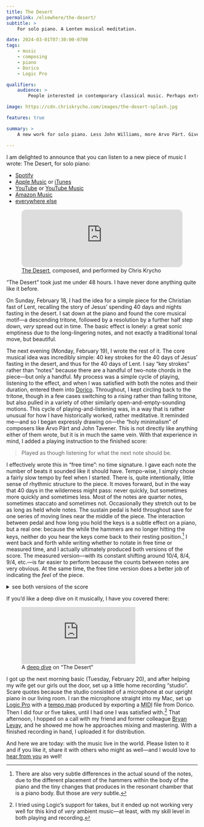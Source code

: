 ```yaml
---
title: The Desert
permalink: /elsewhere/the-desert/
subtitle: >
    For solo piano. A Lenten musical meditation.

date: 2024-03-01T07:30:00-0700
tags:
    - music
    - composing
    - piano
    - Dorico
    - Logic Pro

qualifiers:
    audience: >
        People interested in contemporary classical music. Perhaps extra interesting if you are curious about the compositional process.

image: https://cdn.chriskrycho.com/images/the-desert-splash.jpg

features: true

summary: >
    A new work for solo piano. Less John Williams, more Arvo Pärt. Give it a listen!

---
```


I am delighted to announce that you can listen to a new piece of music I wrote: The Desert, for solo piano:

- [Spotify][s]
- [Apple Music][apple] or [iTunes][it]
- [YouTube][yt] or [YouTube Music][ytm]
- [Amazon Music][am]
- [everywhere else][sw]

[s]: https://open.spotify.com/track/2jrOKyTyvgGGJi7faqgUVx
[apple]: https://music.apple.com/us/album/the-desert-single/1731401721
[it]: https://music.apple.com/au/album/the-desert/1731401721?i=1731401722&app=itunes
[yt]: https://www.youtube.com/watch?v=CpzJO8BO64o
[ytm]: https://music.youtube.com/watch?v=CpzJO8BO64o
[am]: https://music.amazon.com/albums/B0CVMWZGKG?trackAsin=B0CVN3NM94
[sw]: https://songwhip.com/chriskrycho/the-desert

<figure class='embed'>

<div class='embed__wrapper'>

<iframe class='embed__content' style="border-radius:12px" src="https://open.spotify.com/embed/track/2jrOKyTyvgGGJi7faqgUVx?utm_source=generator" width="100%" height="152" frameBorder="0" allowfullscreen="" allow="autoplay; clipboard-write; encrypted-media; fullscreen; picture-in-picture" loading="lazy"></iframe>

</div>

<figcaption><a href="https://open.spotify.com/track/2jrOKyTyvgGGJi7faqgUVx">The Desert</a>, composed, and performed by Chris Krycho</figcaption>

</figure>

“The Desert” took just me under 48 hours. I have never done anything quite like it before.

On Sunday, February 18, I had the idea for a simple piece for the Christian fast of Lent, recalling the story of Jesus’ spending 40 days and nights fasting in the desert. I sat down at the piano and found the core musical motif—a descending tritone, followed by a resolution by a further half step down, *very* spread out in time. The basic effect is lonely: a great sonic emptiness due to the long-lingering notes, and not exactly a traditional tonal move, but beautiful.

The next evening (Monday, February 19), I wrote the rest of it. The core musical idea was incredibly simple: 40 key strokes for the 40 days of Jesus’ fasting in the desert, and thus for the 40 days of Lent. I say “key strokes” rather than “notes” because there are a handful of two-note chords in the piece—but only a handful. My process was a simple cycle of playing, listening to the effect, and when I was satisfied with both the notes and their duration, entered them into [Dorico][dorico]. Throughout, I kept circling back to the tritone, though in a few cases switching to a rising rather than falling tritone, but also pulled in a variety of other similarly open-and-empty-sounding motions. This cycle of playing-and-listening was, in a way that is rather unusual for how I have historically worked, rather meditative. It reminded me—and so I began expressly drawing on—the “holy minimalism” of composers like Arvo Pärt and John Tavener. This is not directly like anything either of them wrote, but it is in much the same vein. With that experience in mind, I added a playing instruction to the finished score:

> Played as though listening for what the next note should be.

[dorico]: https://www.steinberg.net/dorico/

I effectively wrote this in “free time”: no time signature. I gave each note the number of beats it sounded like it should have. Tempo-wise, I simply chose a fairly slow tempo by feel when I started. There is, quite intentionally, little sense of rhythmic structure to the piece. It moves forward, but in the way that 40 days in the wilderness might pass: never quickly, but sometimes more quickly and sometimes less. Most of the notes are quarter notes, sometimes staccato and sometimes not. Occasionally they stretch out to be as long as held whole notes. The sustain pedal is held throughout save for one series of moving lines near the middle of the piece. The interaction between pedal and how long you hold the keys is a subtle effect on a piano, but a real one: because the while the hammers are no longer hitting the keys, neither do you hear the keys come back to their resting position.[^subtle] I went back and forth while writing whether to notate in free time or measured time, and I actually ultimately produced both versions of the score. The measured version—with its constant shifting around 10/4, 8/4, 9/4, etc.—is far easier to perform because the counts between notes are very obvious. At the same time, the free time version does a better job of indicating the *feel* of the piece.

<details><summary>see both versions of the score</summary>

(Just so we are extra clear, since I cannot stop you from downloading these <abbr title="portable document format">PDF</abbr>s: you are free to play the piece for friends and family yourself. You are *not* free to perform it for money, or record it without sub-licensing it from me. However, if you would like to do either, get in touch and I will be happy to work something out!)

<figure>
<object class="pdf" type="application/pdf" data="https://cdn.chriskrycho.com/music/desert/The%20Desert%20(measured).pdf">
</object>
<figcaption>The Desert, measured time</figcaption>
</figure>

<figure>
<object class="pdf" type="application/pdf" data="https://cdn.chriskrycho.com/music/desert/The%20Desert%20(free%20time).pdf">
</object>
<figcaption>The Desert, free time</figcaption>
</figure>

</details>

If you’d like a deep dive on it musically, I have you covered there:

<figure class='embed'>
<div class='embed__wrapper'>
<iframe class='embed__content' src='https://www.youtube.com/embed/iMx5Lb4JPL0' title="YouTube video player" frameborder="0" allow="accelerometer; autoplay; clipboard-write; encrypted-media; gyroscope; picture-in-picture; web-share" allowfullscreen></iframe>
</div>

<figcaption>A <a href="https://www.youtube.com/watch?v=iMx5Lb4JPL0">deep dive</a> on “The Desert”</figcaption>

</figure>

I got up the next morning basic (Tuesday, February 20), and after helping my wife get our girls out the door, set up a little home recording “studio”. Scare quotes because the studio consisted of a microphone at our upright piano in our living room. I ran the microphone straight into my Mac, set up [Logic Pro][logic] with a [tempo map][tm] produced by exporting a <abbr title="musical instrument digital interface">MIDI</abbr> file from Dorico. Then I did four or five takes, until I had one I was satisfied with.[^logic-takes] That afternoon, I hopped on a call with my friend and former colleague [Bryan Levay][bryan], and he showed me how he approaches mixing and mastering. With a finished recording in hand, I uploaded it for distribution.

[logic]: https://www.apple.com/logic-pro/
[tm]: https://en.wikipedia.org/wiki/Tempo_map
[bryan]: http://bryanlevay.com

And here we are today: with the music live in the world. Please listen to it and if you like it, share it with others who might as well—and I would love to [hear from you][email-me] as well!

[email-me]: mailto:hello@chriskrycho.com?subject="The%20Desert"

[^subtle]: There are also very subtle differences in the actual sound of the notes, due to the different placement of the hammers within the body of the piano and the tiny changes that produces in the resonant chamber that is a piano body. But those are *very* subtle.

[^logic-takes]: I tried using Logic’s support for takes, but it ended up not working very well for this kind of *very* ambient music—at least, with my skill level in both playing and recording.
